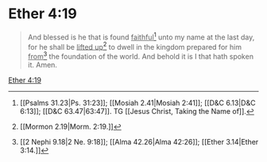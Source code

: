 # Ether 4:19

> And blessed is he that is found <u>faithful</u>[^a] unto my name at the last day, for he shall be <u>lifted up</u>[^b] to dwell in the kingdom prepared for him <u>from</u>[^c] the foundation of the world. And behold it is I that hath spoken it. Amen.

[Ether 4:19](https://www.churchofjesuschrist.org/study/scriptures/bofm/ether/4?lang=eng&id=p19#p19)


[^a]: [[Psalms 31.23|Ps. 31:23]]; [[Mosiah 2.41|Mosiah 2:41]]; [[D&C 6.13|D&C 6:13]]; [[D&C 63.47|63:47]]. TG [[Jesus Christ, Taking the Name of]].
[^b]: [[Mormon 2.19|Morm. 2:19.]]
[^c]: [[2 Nephi 9.18|2 Ne. 9:18]]; [[Alma 42.26|Alma 42:26]]; [[Ether 3.14|Ether 3:14.]]
